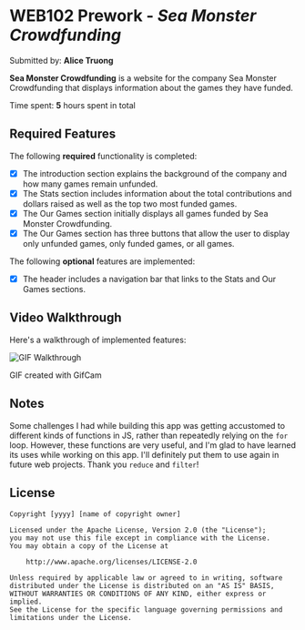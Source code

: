 # WEB102 Prework - *Sea Monster Crowdfunding*

Submitted by: **Alice Truong**

**Sea Monster Crowdfunding** is a website for the company Sea Monster Crowdfunding that displays information about the games they have funded.

Time spent: **5** hours spent in total

## Required Features

The following **required** functionality is completed:

* [x] The introduction section explains the background of the company and how many games remain unfunded.
* [x] The Stats section includes information about the total contributions and dollars raised as well as the top two most funded games.
* [x] The Our Games section initially displays all games funded by Sea Monster Crowdfunding.
* [x] The Our Games section has three buttons that allow the user to display only unfunded games, only funded games, or all games.

The following **optional** features are implemented:

<!-- * [ ] List anything else that you can get done to improve the app functionality! -->
* [x] The header includes a navigation bar that links to the Stats and Our Games sections.

## Video Walkthrough

Here's a walkthrough of implemented features:

<img src='/assets/preview.gif' width='' alt='GIF Walkthrough' />

<!-- Replace this with whatever GIF tool you used! -->
GIF created with GifCam  
<!-- Recommended tools:
[Kap](https://getkap.co/) for macOS
[ScreenToGif](https://www.screentogif.com/) for Windows
[peek](https://github.com/phw/peek) for Linux. -->

## Notes

<!-- Describe any challenges encountered while building the app. -->
Some challenges I had while building this app was getting accustomed to different kinds of functions in JS, rather than repeatedly relying on the `for` loop. However, these functions are very useful, and I'm glad to have learned its uses while working on this app. I'll definitely put them to use again in future web projects. Thank you `reduce` and `filter`!

## License

    Copyright [yyyy] [name of copyright owner]

    Licensed under the Apache License, Version 2.0 (the "License");
    you may not use this file except in compliance with the License.
    You may obtain a copy of the License at

        http://www.apache.org/licenses/LICENSE-2.0

    Unless required by applicable law or agreed to in writing, software
    distributed under the License is distributed on an "AS IS" BASIS,
    WITHOUT WARRANTIES OR CONDITIONS OF ANY KIND, either express or implied.
    See the License for the specific language governing permissions and
    limitations under the License.
